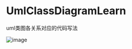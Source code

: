 # UmlClassDiagramLearn

uml类图各关系对应的代码写法

![image](https://github.com/chickmen/UmlClassDiagramLearn/blob/master/UmlClassDiagram.png)
